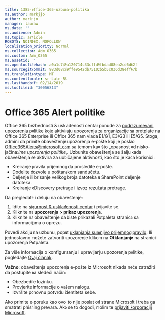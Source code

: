 ```yaml
---
title: 1385-office-365-uzbuna-politika
ms.author: markjjo
author: markjjo
manager: lauraw
ms.date: ''
ms.audience: Admin
ms.topic: article
ROBOTS: NOINDEX, NOFOLLOW
localization_priority: Normal
ms.collection: Adm_O365
ms.custom: Adm_O365
ms.assetid: ''
ms.openlocfilehash: a0a1c749a120714c33cffd9fbdad08ea2cd6d62f
ms.sourcegitcommit: 983d08cd9ffe9542db75102b5b5c036d38eff67b
ms.translationtype: MT
ms.contentlocale: sr-Latn-RS
ms.lasthandoff: 02/14/2019
ms.locfileid: "30056813"
---
```

# <a name="office-365-alert-policies"></a>Office 365 Alert politike

Office 365 bezbednosti & usklađenosti centar ponude za [podrazumevani upozorenja politike](https://docs.microsoft.com/office365/securitycompliance/alert-policies#default-alert-policies) koje aktiviraju upozorenja za organizacije sa pretplate na Office 365 Enterprise ili Office 365 nam vlada E1/G1, E3/G3 ili E5/G5. Stoga, admini da primite obaveštenje upozorenja e-pošte koji je poslao Office365Alerts@microsoft.com sa temom kao što „opasnost od nisko-jačina:*ime upozorenja politike*„. Uzbunite obaveštenja se šalju kada obaveštenja se aktivira za uobičajene aktivnosti, kao što je kada korisnici:

- Kreiranje pravila prijemnog da prosledite e-pošte.
- Dodelite dozvole u poštanskom sandučetu.
- Deljenje ili brisanje velikog broja datoteka u SharePoint deljenje datoteka.
- Kreiranje eDiscovery pretrage i izvoz rezultata pretrage.
 
Da pregledate i deluju na obaveštenje:

1. Idite na [sigurnost & usklađenosti centar](https://protection.office.com) i prijavite se.
2. Kliknite na **upozorenja > prikaz upozorenja**.
3. Kliknite na obaveštenje da biste prikazali Potpaleta stranica sa informacijama o oprezu.

Povedi akciju na uzbunu, poput [uklanjanja sumnjivo prijemnog pravilo](https://docs.microsoft.com/office365/securitycompliance/responding-to-a-compromised-email-account). Ili jednostavno možete zatvoriti upozorenje klikom na **Otklanjanje** na stranici upozorenja Potpaleta.

Za više informacija o konfigurisanju i upravljanju upozorenja politike, pogledajte [Ovaj članak](https://docs.microsoft.com/office365/securitycompliance/alert-policies).

**Važno**: obaveštenja upozorenja e-pošte iz Microsoft nikada neće zatražiti da postupite na sledeći način:

- Obezbedite lozinku.
- Provjerite informacije o vašem nalogu.
- Izvršite ponovnu potvrdu identiteta sebe.

Ako primite e-poruku kao ovo, to nije poslat od strane Microsoft i treba ga smatrati phishing prevara. Ako se to dogodi, molim te [prijaviti korporaciji Microsoft](https://docs.microsoft.com/office365/SecurityCompliance/report-junk-email-and-phishing-scams-in-outlook-on-the-web-eop).